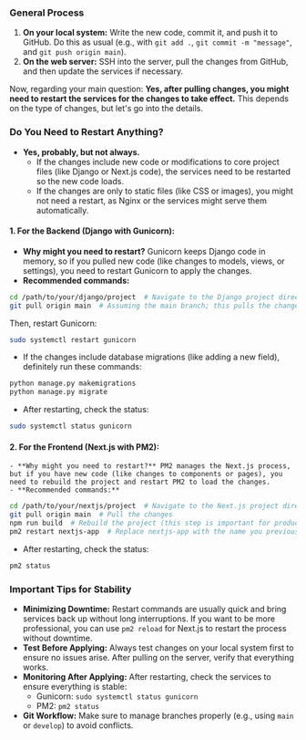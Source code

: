 ### General Process
1. **On your local system:** Write the new code, commit it, and push it to GitHub. Do this as usual (e.g., with `git add .`, `git commit -m "message"`, and `git push origin main`).
2. **On the web server:** SSH into the server, pull the changes from GitHub, and then update the services if necessary.

Now, regarding your main question: **Yes, after pulling changes, you might need to restart the services for the changes to take effect.** This depends on the type of changes, but let's go into the details.

### Do You Need to Restart Anything?
- **Yes, probably, but not always.** 
  - If the changes include new code or modifications to core project files (like Django or Next.js code), the services need to be restarted so the new code loads.
  - If the changes are only to static files (like CSS or images), you might not need a restart, as Nginx or the services might serve them automatically.

#### 1. For the Backend (Django with Gunicorn):
- **Why might you need to restart?** Gunicorn keeps Django code in memory, so if you pulled new code (like changes to models, views, or settings), you need to restart Gunicorn to apply the changes.
- **Recommended commands:**
```bash
cd /path/to/your/django/project  # Navigate to the Django project directory (e.g., RoyaClinic)
git pull origin main  # Assuming the main branch; this pulls the changes
```
Then, restart Gunicorn:
```bash
sudo systemctl restart gunicorn
```
- If the changes include database migrations (like adding a new field), definitely run these commands:
```bash
python manage.py makemigrations
python manage.py migrate
```
- After restarting, check the status:
```bash
sudo systemctl status gunicorn
```

#### 2. For the Frontend (Next.js with PM2):
    - **Why might you need to restart?** PM2 manages the Next.js process, but if you have new code (like changes to components or pages), you need to rebuild the project and restart PM2 to load the changes.
    - **Recommended commands:**
```bash
cd /path/to/your/nextjs/project  # Navigate to the Next.js project directory
git pull origin main  # Pull the changes
npm run build  # Rebuild the project (this step is important for production)
pm2 restart nextjs-app  # Replace nextjs-app with the name you previously set
```
- After restarting, check the status:
```bash
pm2 status
```

### Important Tips for Stability
- **Minimizing Downtime:** Restart commands are usually quick and bring services back up without long interruptions. If you want to be more professional, you can use `pm2 reload` for Next.js to restart the process without downtime.
- **Test Before Applying:** Always test changes on your local system first to ensure no issues arise. After pulling on the server, verify that everything works.
- **Monitoring After Applying:** After restarting, check the services to ensure everything is stable:
  - Gunicorn: `sudo systemctl status gunicorn`
  - PM2: `pm2 status`
- **Git Workflow:** Make sure to manage branches properly (e.g., using `main` or `develop`) to avoid conflicts.

